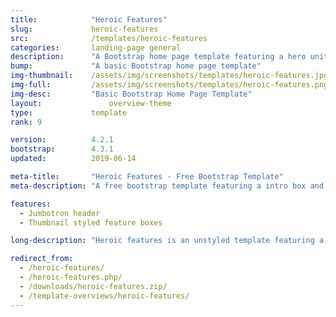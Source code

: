```yaml
---
title:            "Heroic Features"
slug:             heroic-features
src:              /templates/heroic-features
categories:       landing-page general
description:      "A Bootstrap home page template featuring a hero unit and a grid of thumbnail features"
bump:             "A basic Bootstrap home page template"
img-thumbnail:    /assets/img/screenshots/templates/heroic-features.jpg
img-full:         /assets/img/screenshots/templates/heroic-features.png
img-desc:         "Basic Bootstrap Home Page Template"
layout:		    	  overview-theme
type:             template
rank: 9

version:          4.2.1
bootstrap:        4.3.1
updated:          2019-06-14

meta-title:       "Heroic Features - Free Bootstrap Template"
meta-description: "A free bootstrap template featuring a intro box and a grid of features. All Start Bootstrap templates are free to download and open source."

features:
  - Jumbotron header
  - Thumbnail styled feature boxes

long-description: "Heroic features is an unstyled template featuring a hero unit as a header and a grid of feature boxes."

redirect_from:
  - /heroic-features/
  - /heroic-features.php/
  - /downloads/heroic-features.zip/
  - /template-overviews/heroic-features/
---
```

